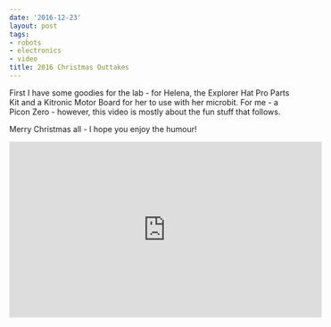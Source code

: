 ```yaml
---
date: '2016-12-23'
layout: post
tags:
- robots
- electronics
- video
title: 2016 Christmas Outtakes
---
```

First I have some goodies for the lab - for Helena, the Explorer Hat Pro Parts Kit and a Kitronic Motor Board for her to use with her microbit.
For me - a Picon Zero - however, this video is mostly about the fun stuff that follows.

Merry Christmas all - I hope you enjoy the humour!

<div class="embed-responsive embed-responsive-16by9">
<iframe width="560" height="315" src="https://www.youtube.com/embed/aEXZeIMiZNk" frameborder="0" allowfullscreen="True"></iframe>
</div>

